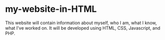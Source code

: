 # my-website-in-HTML
This website will contain information about myself, who I am, what I know, what I've worked on. It will be developed using HTML, CSS, Javascript, and PHP. 
